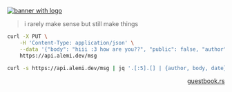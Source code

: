 [![banner with logo](https://cdn.alemi.dev/profile/pic/banner.png)](https://alemi.dev)

> i rarely make sense but still make things

```sh
curl -X PUT \
    -H 'Content-Type: application/json' \
    --data '{"body": "hiii :3 how are you??", "public": false, "author": "curl from your git :p"}' \
    https://api.alemi.dev/msg
```

```sh
curl -s https://api.alemi.dev/msg | jq '.[:5].[] | {author, body, date}'
```

<p align="right"><a href="https://github.com/alemidev/guestbook.rs">guestbook.rs</a></p>
